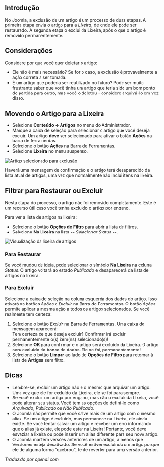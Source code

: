 <!-- Filename: J4.x:Deleting_an_Article / Display title: Artigos: Excluir -->

## Introdução

No Joomla, a exclusão de um artigo é um processo de duas etapas. A primeira etapa envia o artigo para a *Lixeira*, de onde ele pode ser restaurado. A segunda etapa o exclui da Lixeira, após o que o artigo é removido permanentemente.

## Considerações

Considere por que você quer deletar o artigo:

- Ele não é mais necessário? Se for o caso, a exclusão é provavelmente a
  ação correta a ser tomada.
- É um artigo que poderia ser reutilizado no futuro? Pode ser muito
  frustrante saber que você tinha um artigo que teria sido um bom ponto
  de partida para outro, mas você o deletou - considere arquivá-lo
  em vez disso.

## Movendo o Artigo para a Lixeira

- Selecione **Conteúdo -> Artigos** no menu do Administrador.
- Marque a caixa de seleção para selecionar o artigo que você deseja excluir. Um artigo **deve** ser selecionado para ativar o botão **Ações** na barra de ferramentas.
- Selecione o botão **Ações** na Barra de Ferramentas.
- Selecione **Lixeira** no menu suspenso.

![Artigo selecionado para exclusão](../../../en/images/articles/articles-selected-to-trash.png)

Haverá uma mensagem de confirmação e o artigo terá desaparecido da lista atual de artigos, uma vez que normalmente não inclui itens na lixeira.

## Filtrar para Restaurar ou Excluir

Nesta etapa do processo, o artigo não foi removido completamente. Este é um recurso útil caso você tenha excluído o artigo por engano.

Para ver a lista de artigos na lixeira:

- Selecione o botão **Opções de Filtro** para abrir a lista de filtros.
- Selecione **Na Lixeira** na lista *-- Selecionar Status --*.

![Visualização da lixeira de artigos](../../../en/images/articles/articles-trash-list.png)

### Para Restaurar

Se você mudou de ideia, pode selecionar o símbolo **Na Lixeira** na coluna *Status*. O artigo voltará ao estado *Publicado* e desaparecerá da lista de artigos na lixeira.

### Para Excluir

Selecione a caixa de seleção na coluna esquerda dos dados do artigo. Isso ativará os botões *Ações* e *Excluir* na Barra de Ferramentas. O botão *Ações* permite aplicar a mesma ação a todos os artigos selecionados. Se você realmente tem certeza:

1. Selecione o botão *Excluir* na Barra de Ferramentas. Uma caixa de mensagem aparecerá:<br>
    <div class="alert alert-light">
    Tem certeza de que deseja excluir? Confirmar irá excluir permanentemente o(s) item(ns) selecionado(s)!</div>
2. Selecione **OK** para confirmar e o artigo será excluído da Lixeira. O artigo será excluído do banco de dados. Ele se foi, permanentemente!
3. Selecione o botão **Limpar** ao lado de **Opções de Filtro** para retornar à lista de **Artigos** sem filtro.

## Dicas

- Lembre-se, excluir um artigo não é o mesmo que arquivar um artigo. Uma vez que ele for excluído da Lixeira, ele se foi para sempre.
- Se você excluir um artigo por engano, mas não o excluir da Lixeira, você pode alterar seu status. Você tem as opções de defini-lo como *Arquivado*, *Publicado* ou *Não Publicado*.
- O Joomla não permite que você salve mais de um artigo com o mesmo alias. Se um artigo é excluído, mas permanece na Lixeira, ele ainda existe. Se você tentar salvar um artigo e receber um erro informando que o alias já existe, ele pode estar na Lixeira! Portanto, você deve esvaziar a lixeira ou pode inserir um alias diferente para seu novo artigo.
- O Joomla mantém versões anteriores de um artigo, a menos que Versiones esteja desativado. Se você estiver excluindo um artigo porque ele de alguma forma "quebrou", tente reverter para uma versão anterior.

*Traduzido por openai.com*

